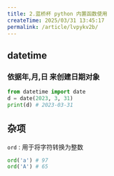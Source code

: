 ```yaml
---
title: 2.蓝桥杯 python 内置函数使用
createTime: 2025/03/31 13:45:17
permalink: /article/lvpykv2b/
---
```


## datetime

### 依据年,月,日 来创建日期对象

```python
from datetime import date
d = date(2023, 3, 31)
print(d) # 2023-03-31
```


## 杂项

`ord` : 用于将字符转换为整数

```python
ord('a') # 97
ord('A') # 65
```
